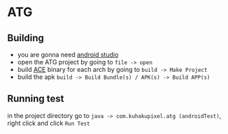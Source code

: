 # ATG

## Building 
- you are gonna need [android studio](https://developer.android.com/studio)
- open the ATG project by going to `file -> open`
- build [ACE](../ACE) binary for each arch by going to `build -> Make Project`
- build the apk `build -> Build Bundle(s) / APK(s) -> Build APP(s)`

## Running test
in the project directory go to 
`java -> com.kuhakupixel.atg (androidTest)`, right click and click `Run Test`
